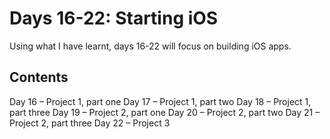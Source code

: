 # Days 16-22: Starting iOS

Using what I have learnt, days 16-22 will focus on building iOS apps.

## Contents

Day 16 – Project 1, part one
Day 17 – Project 1, part two
Day 18 – Project 1, part three
Day 19 – Project 2, part one
Day 20 – Project 2, part two
Day 21 – Project 2, part three
Day 22 – Project 3
